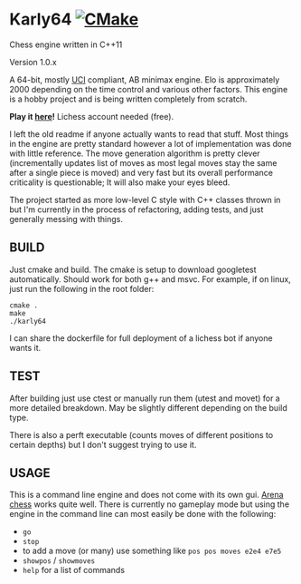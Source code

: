 # Karly64 [![CMake](https://github.com/kirchoffpt/karly-sixtyfour/actions/workflows/cmake.yml/badge.svg?branch=master)](https://github.com/kirchoffpt/karly-sixtyfour/actions/workflows/cmake.yml) 
Chess engine written in C++11

Version 1.0.x

A 64-bit, mostly [UCI](http://wbec-ridderkerk.nl/html/UCIProtocol.html) compliant, AB minimax engine. Elo is approximately 2000 depending on the time control and various other factors. This engine is a hobby project and is being written completely from scratch.

**Play it [here](https://lichess.org/@/karly64)!** Lichess account needed (free).

I left the old readme if anyone actually wants to read that stuff. Most things in the engine are pretty standard however a lot of implementation was done with little reference. The move generation algorithm is pretty clever (incrementally updates list of moves as most legal moves stay the same after a single piece is moved) and very fast but its overall performance criticality is questionable; It will also make your eyes bleed. 

The project started as more low-level C style with C++ classes thrown in but I'm currently in the process of refactoring, adding tests, and just generally messing with things.

## BUILD
Just cmake and build. The cmake is setup to download googletest automatically. Should work for both g++ and msvc.
For example, if on linux, just run the following in the root folder:
```
cmake .
make
./karly64
```
I can share the dockerfile for full deployment of a lichess bot if anyone wants it.

## TEST
After building just use ctest or manually run them (utest and movet) for a more detailed breakdown. May be slightly different depending on the build type.

There is also a perft executable (counts moves of different positions to certain depths) but I don't suggest trying to use it.

## USAGE

This is a command line engine and does not come with its own gui. [Arena chess](http://www.playwitharena.de/) works quite well.
There is currently no gameplay mode but using the engine in the command line can most easily be done with the following:

  * `go`
  * `stop`
  * to add a move (or many) use something like `pos pos moves e2e4 e7e5`
  * `showpos` / `showmoves`
  * `help` for a list of commands

